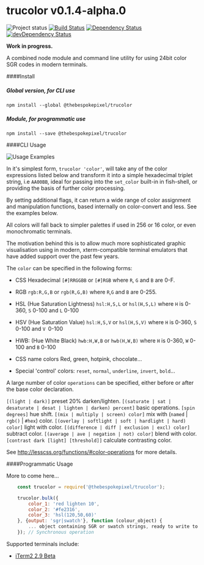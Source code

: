 # trucolor v0.1.4-alpha.0
![Project status](http://img.shields.io/badge/status-beta-blue.svg?style=flat) [![Build Status](http://img.shields.io/travis/MarkGriffiths/trucolor.svg?style=flat)](https://travis-ci.org/MarkGriffiths/trucolor) [![Dependency Status](http://img.shields.io/david/MarkGriffiths/trucolor.svg?style=flat)](https://david-dm.org/MarkGriffiths/trucolor) [![devDependency Status](http://img.shields.io/david/dev/MarkGriffiths/trucolor.svg?style=flat)](https://david-dm.org/MarkGriffiths/trucolor#info=devDependencies)

__Work in progress.__

A combined node module and command line utility for using 24bit color SGR codes in modern terminals.

####Install
##### Global version, for CLI use
`npm install --global @thebespokepixel/trucolor`

##### Module, for programmatic use
`npm install --save @thebespokepixel/trucolor`

####CLI Usage

![Usage Examples](http://markgriffiths.github.io/projects/trucolor/example.png)

In it's simplest form, `trucolor 'color'`, will take any of the color expressions listed below and transform it into a simple hexadecimal triplet string, i.e `AA00BB`, ideal for passing into the `set_color` built-in in fish-shell, or providing the basis of further color processing.

By setting additional flags, it can return a wide range of color assignment and manipulation functions, based internally on color-convert and less. See the examples below.

All colors will fall back to simpler palettes if used in 256 or 16 color, or even monochromatic terminals.

The motivation behind this is to allow much more sophisticated graphic visualisation using in modern, xterm-compatible terminal emulators that have added support over the past few years.

The `color` can be specified in the following forms:

- CSS Hexadecimal
`[#]RRGGBB` or `[#]RGB` where `R`, `G` and `B` are 0-F.

- RGB
`rgb:R,G,B` or `rgb(R,G,B)` where `R`,`G` and `B` are 0-255.

- HSL (Hue Saturation Lightness)
`hsl:H,S,L` or `hsl(H,S,L)` where `H` is 0-360, `S` 0-100 and `L` 0-100

- HSV (Hue Saturation Value)
`hsl:H,S,V` or `hsl(H,S,V)` where `H` is 0-360, `S` 0-100 and `V `0-100

- HWB: (Hue White Black)
`hwb:H,W,B` or `hwb(H,W,B)` where `H` is 0-360, `W` 0-100 and `B` 0-100

- CSS name colors
Red, green, hotpink, chocolate...

- Special 'control' colors:
`reset`, `normal`, `underline`, `invert`, `bold`...

A large number of color `operations` can be specified, either before or after the base color declaration.

`[(light | dark)]` preset 20% darken/lighten.
`[(saturate | sat | desaturate | desat | lighten | darken) percent]` basic operations.
`[spin degrees]` hue shift.
`[(mix | multiply | screen) color]` mix with (`named` | `rgb()` | `#hex`) color.
`[(overlay | softlight | soft | hardlight | hard) color]` light with color.
`[(difference | diff | exclusion | excl) color]` subtract color.
`[(average | ave | negation | not) color]` blend with color.
`[contrast dark [light] [threshold]]` calculate contrasting color.

See http://lesscss.org/functions/#color-operations for more details.

####Programmatic Usage

More to come here...

```javascript
	const trucolor = require('@thebespokepixel/trucolor');

	trucolor.bulk({
		color_1: 'red lighten 10',
		color_2: '#fe2316',
		color_3: 'hsl(120,50,60)'
	}, {output: 'sgr|swatch'}, function (colour_object) {
		... object containing SGR or swatch strings, ready to write to stdio streams ...
	}); // Synchronous operation
```

Supported terminals include:

- [iTerm2 2.9 Beta](https://iterm2.com/downloads.html) 
